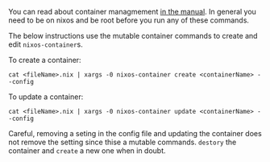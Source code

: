 

You can read about container managmement [in the manual](https://nixos.org/releases/nixos/latest/manual/ch-containers.html). In general you need to be on nixos and be root before you run any of these commands.

The below instructions use the mutable container commands to create and edit `nixos-container`s.

To create a container:
```
cat <fileName>.nix | xargs -0 nixos-container create <containerName> --config
```

To update a container:
```
cat <fileName>.nix | xargs -0 nixos-container update <containerName> --config
```
Careful, removing a seting in the config file and updating the container does not remove the setting since thise a mutable commands. `destory` the container and `create` a new one when in doubt.
